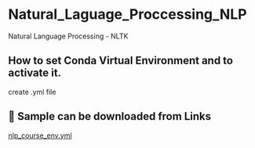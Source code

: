 # Natural_Laguage_Proccessing_NLP
Natural Language Processing - NLTK

## How to set Conda Virtual Environment and to activate it.
create .yml file 
## 🔗 Sample can be downloaded from Links
[nlp_course_env.yml](https://drive.google.com/open?id=1pAU5zNhDN9EOxtKCEHK6LIPLtnLxeqkA)
